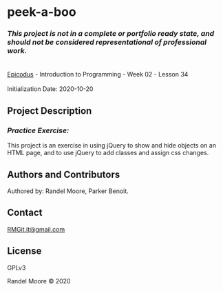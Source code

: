 # peek-a-boo
### _This project is not in a complete or portfolio ready state, and should not be considered representational of professional work._<br><br>
[Epicodus](https://www.epicodus.com/) - Introduction to Programming - Week 02 - Lesson 34<br><br>
Initialization Date: 2020-10-20

## Project Description
### _Practice Exercise:_<br>
This project is an exercise in using jQuery to show and hide objects on an HTML page, and to use jQuery to add classes and assign css changes.
## Authors and Contributors
Authored by: Randel Moore, Parker Benoit.

## Contact
RMGit.it@gmail.com

## License

GPLv3

Randel Moore © 2020

